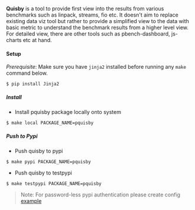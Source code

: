 **Quisby** is a tool to provide first view into the results from various benchmarks such as linpack, streams, fio etc. It doesn't aim to replace existing data viz tool but rather to provide a simplified view to the data with basic metric to understand the benchmark results from a higher level view. For detailed view, there are other tools such as pbench-dashboard, js-charts etc at hand.

#### Setup
*Prerequisite*: Make sure you have `jinja2` installed before running any `make` command below. 
```
$ pip install Jinja2
```
##### Install
- Install pquisby package locally onto system
```console
$ make local PACKAGE_NAME=pquisby
```

##### Push to Pypi
- Push quisby to pypi
```console
$ make pypi PACKAGE_NAME=pquisby
```

- Push quisby to testpypi
```console
$ make testpypi PACKAGE_NAME=pquisby
```

> Note:  For password-less pypi authentication please create config [example]( https://packaging.python.org/en/latest/specifications/pypirc/#using-another-package-index)